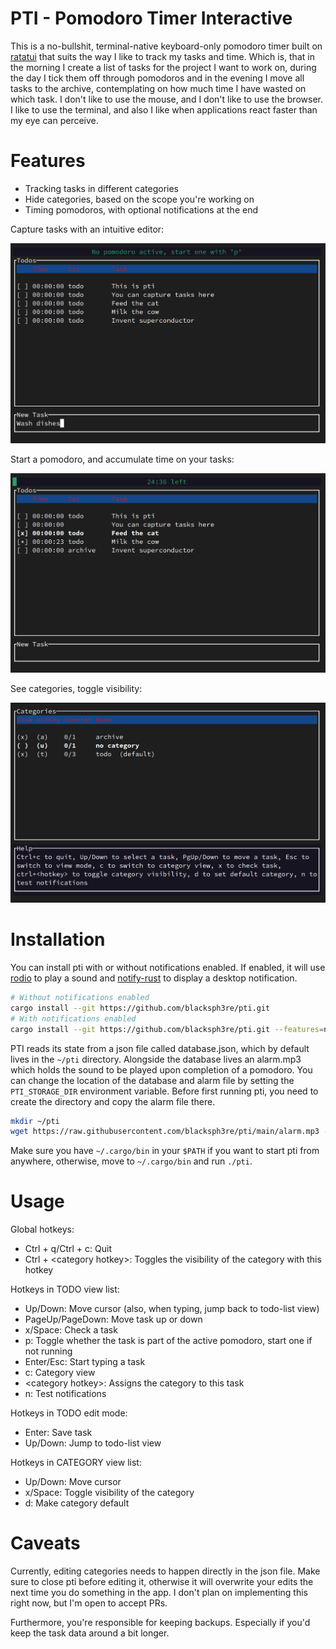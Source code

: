 # PTI - Pomodoro Timer Interactive

This is a no-bullshit, terminal-native keyboard-only pomodoro timer built on [ratatui](https://github.com/ratatui-org/ratatui) that suits the way I like to track my tasks and time. Which is, that in the morning I create a list of tasks for the project I want to work on, during the day I tick them off through pomodoros and in the evening I move all tasks to the archive, contemplating on how much time I have wasted on which task. I don't like to use the mouse, and I don't like to use the browser. I like to use the terminal, and also I like when applications react faster than my eye can perceive.

# Features

- Tracking tasks in different categories
- Hide categories, based on the scope you're working on
- Timing pomodoros, with optional notifications at the end

Capture tasks with an intuitive editor:

![Capture tasks](screenshots/image.png)

Start a pomodoro, and accumulate time on your tasks:

![Start pomodoros](screenshots/image-1.png)

See categories, toggle visibility:

![See categories](screenshots/image-2.png)

# Installation

You can install pti with or without notifications enabled. If enabled, it will use [rodio](https://github.com/RustAudio/rodio) to play a sound and [notify-rust](https://github.com/hoodie/notify-rust) to display a desktop notification. 

```bash
# Without notifications enabled
cargo install --git https://github.com/blacksph3re/pti.git
# With notifications enabled
cargo install --git https://github.com/blacksph3re/pti.git --features=notifications
```
PTI reads its state from a json file called database.json, which by default lives in the `~/pti` directory. Alongside the database lives an alarm.mp3 which holds the sound to be played upon completion of a pomodoro. You can change the location of the database and alarm file by setting the `PTI_STORAGE_DIR` environment variable. Before first running pti, you need to create the directory and copy the alarm file there.

```bash
mkdir ~/pti
wget https://raw.githubusercontent.com/blacksph3re/pti/main/alarm.mp3 -O ~/pti/alarm.mp3
```

Make sure you have `~/.cargo/bin` in your `$PATH` if you want to start pti from anywhere, otherwise, move to `~/.cargo/bin` and run `./pti`.


# Usage

Global hotkeys:
- Ctrl + q/Ctrl + c: Quit
- Ctrl + \<category hotkey\>: Toggles the visibility of the category with this hotkey


Hotkeys in TODO view list:
- Up/Down: Move cursor (also, when typing, jump back to todo-list view)
- PageUp/PageDown: Move task up or down
- x/Space: Check a task
- p: Toggle whether the task is part of the active pomodoro, start one if not running
- Enter/Esc: Start typing a task
- c: Category view
- \<category hotkey\>: Assigns the category to this task
- n: Test notifications

Hotkeys in TODO edit mode:
- Enter: Save task
- Up/Down: Jump to todo-list view

Hotkeys in CATEGORY view list:
- Up/Down: Move cursor
- x/Space: Toggle visibility of the category
- d: Make category default

# Caveats

Currently, editing categories needs to happen directly in the json file. Make sure to close pti before editing it, otherwise it will overwrite your edits the next time you do something in the app. I don't plan on implementing this right now, but I'm open to accept PRs.

Furthermore, you're responsible for keeping backups. Especially if you'd keep the task data around a bit longer. 
